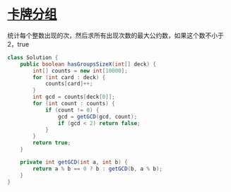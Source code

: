 # [卡牌分组](https://leetcode-cn.com/problems/x-of-a-kind-in-a-deck-of-cards/)

统计每个整数出现的次，然后求所有出现次数的最大公约数，如果这个数不小于2，true

```java
class Solution {
    public boolean hasGroupsSizeX(int[] deck) {
        int[] counts = new int[10000];
        for (int card : deck) {
            counts[card]++;
        }
        int gcd = counts[deck[0]];
        for (int count : counts) {
            if (count != 0) {
                gcd = getGCD(gcd, count);
                if (gcd < 2) return false;
            }
        }
        return true;
    }

    private int getGCD(int a, int b) {
        return a % b == 0 ? b : getGCD(b, a % b);
    }
}
```

